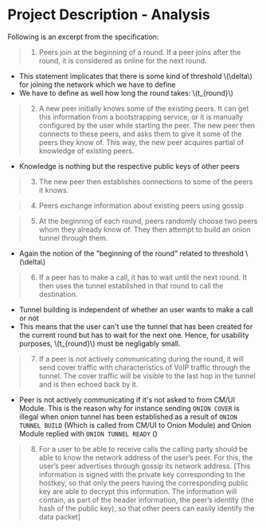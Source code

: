 
# Project Description - Analysis

Following is an excerpt from the specification:
>  1. Peers join at the beginning of a round. If a peer joins after the round, it is considered
as online for the next round.

 - This statement implicates that there is some kind of threshold \\(\delta\\) for joining the network which we have to define
 - We have to define  as well how long the round takes: \\(t_{round}\\)

>  2. A new peer initially knows some of the existing peers. It can get this information from
a bootstrapping service, or it is manually configured by the user while starting the
peer. The new peer then connects to these peers, and asks them to give it some of the
peers they know of. This way, the new peer acquires partial of knowledge of existing
peers.
- Knowledge is nothing but the respective public keys of other peers

>  3. The new peer then establishes connections to some of the peers it knows.

>  4. Peers exchange information about existing peers using gossip

>  5. At the beginning of each round, peers randomly choose two peers whom they already know of. They then attempt to build an onion tunnel through them.
- Again the notion of the "beginning of the round" related to threshold \\(\delta\\)
>  6. If a peer has to make a call, it has to wait until the next round. It then uses the tunnel
established in that round to call the destination.
- Tunnel building is independent of whether an user wants to make a call or not
- This means that the user can't use the tunnel that has been created for the current round but has to wait for the next one. Hence, for usability purposes, 
\\(t_{round}\\) must be negligably small. 
>  7. If a peer is not actively communicating during the round, it will send cover traffic with
characteristics of VoIP traffic through the tunnel. The cover traffic will be visible to
the last hop in the tunnel and is then echoed back by it.
- Peer is not actively communicating if it's not asked to from CM/UI Module. This is the reason why for instance sending `ONION COVER` is illegal when 
onion tunnel has been established as a result of `ONION TUNNEL BUILD` (Which is called from CM/UI to Onion Module) and Onion Module replied with `ONION TUNNEL READY` ()

>  8. For a user to be able to receive calls the calling party should be able to know the
network address of the user’s peer. For this, the user’s peer advertises through gossip
its network address. [This information is signed with the private key corresponding
to the hostkey, so that only the peers having the corresponding public key are able
to decrypt this information. The information will contain, as part of the header
information, the peer’s identity (the hash of the public key), so that other peers can
easily identify the data packet]
